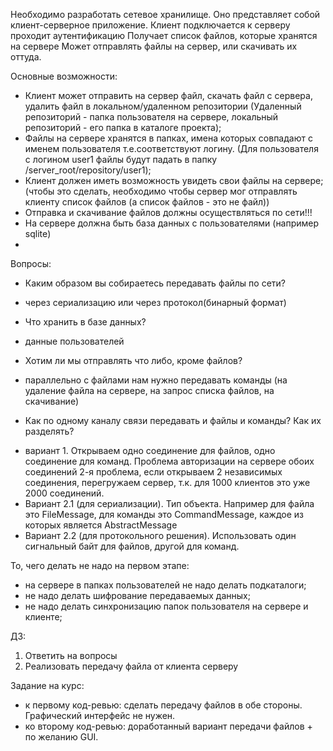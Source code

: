 Необходимо разработать сетевое хранилище. Оно 
представляет собой клиент-серверное приложение. 
Клиент подключается к серверу
проходит аутентификацию
Получает список файлов, которые хранятся на сервере
Может отправлять файлы на сервер, или скачивать их оттуда.

Основные возможности:
* Клиент может отправить на сервер файл, скачать файл с сервера, удалить файл в локальном/удаленном репозитории 
(Удаленный репозиторий - папка пользователя на сервере, локальный репозиторий - его папка в каталоге проекта);
* Файлы на сервере хранятся в папках, имена которых совпадают с именем пользователя т.е.соответствуют логину. 
(Для пользователя с логином user1 файлы будут падать в папку /server_root/repository/user1);
* Клиент должен иметь возможность увидеть свои файлы на сервере;
(чтобы это сделать, необходимо чтобы сервер мог отправлять клиенту список файлов (а список файлов - это не файл))
* Отправка и скачивание файлов должны осуществляться по сети!!!
* На сервере должна быть база данных с пользователями (например sqlite)
*

Вопросы:
* Каким образом вы собираетесь передавать файлы по сети? 
- через сериализацию или через протокол(бинарный формат)
* Что хранить в базе данных?
- данные пользователей
* Хотим ли мы отправлять что либо, кроме файлов? 
- параллельно с файлами нам нужно передавать команды (на удаление файла на сервере, на запрос списка файлов, на скачивание)
* Как по одному каналу связи передавать и файлы и команды? Как их разделять?
- вариант 1. Открываем одно соединение для файлов, одно соединение для команд. Проблема авторизации на сервере обоих соединений
2-я проблема, если открываем 2 независимых соединения, перегружаем сервер, т.к. для 1000 клиентов это уже 2000 соединений.
- Вариант 2.1 (для сериализации). Тип объекта. Например для файла это FileMessage, для команды это CommandMessage, каждое из которых является AbstractMessage
- Вариант 2.2 (для протокольного решения). Использовать один сигнальный байт для файлов, другой для команд. 

То, чего делать не надо на первом этапе:
* на сервере в папках пользователей не надо делать подкаталоги;
* не надо делать шифрование передаваемых данных;
* не надо делать синхронизацию папок пользователя на сервере и клиенте;

ДЗ: 
1. Ответить на вопросы
2. Реализовать передачу файла от клиента серверу

Задание на курс:
* к первому код-ревью: сделать передачу файлов в обе стороны. Графический интерфейс не нужен.
* ко второму код-ревью: доработанный вариант передачи файлов + по желанию GUI.




